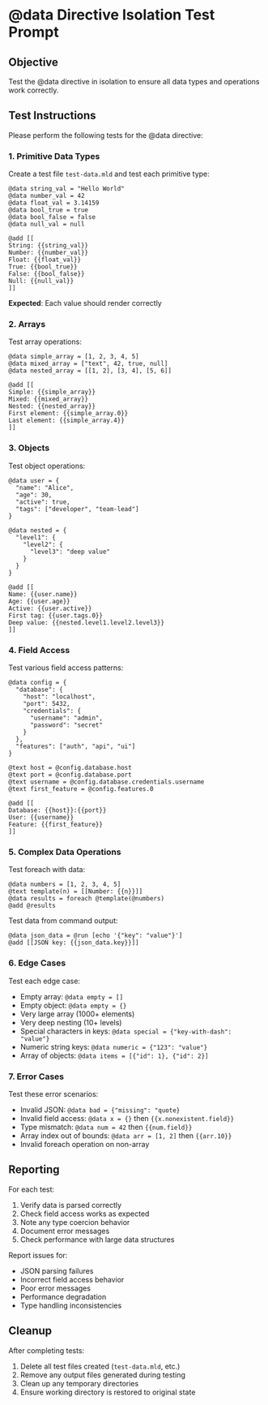 # @data Directive Isolation Test Prompt

## Objective
Test the @data directive in isolation to ensure all data types and operations work correctly.

## Test Instructions

Please perform the following tests for the @data directive:

### 1. Primitive Data Types

Create a test file `test-data.mld` and test each primitive type:

```mlld
@data string_val = "Hello World"
@data number_val = 42
@data float_val = 3.14159
@data bool_true = true
@data bool_false = false
@data null_val = null

@add [[
String: {{string_val}}
Number: {{number_val}}
Float: {{float_val}}
True: {{bool_true}}
False: {{bool_false}}
Null: {{null_val}}
]]
```

**Expected**: Each value should render correctly

### 2. Arrays

Test array operations:

```mlld
@data simple_array = [1, 2, 3, 4, 5]
@data mixed_array = ["text", 42, true, null]
@data nested_array = [[1, 2], [3, 4], [5, 6]]

@add [[
Simple: {{simple_array}}
Mixed: {{mixed_array}}
Nested: {{nested_array}}
First element: {{simple_array.0}}
Last element: {{simple_array.4}}
]]
```

### 3. Objects

Test object operations:

```mlld
@data user = {
  "name": "Alice",
  "age": 30,
  "active": true,
  "tags": ["developer", "team-lead"]
}

@data nested = {
  "level1": {
    "level2": {
      "level3": "deep value"
    }
  }
}

@add [[
Name: {{user.name}}
Age: {{user.age}}
Active: {{user.active}}
First tag: {{user.tags.0}}
Deep value: {{nested.level1.level2.level3}}
]]
```

### 4. Field Access

Test various field access patterns:

```mlld
@data config = {
  "database": {
    "host": "localhost",
    "port": 5432,
    "credentials": {
      "username": "admin",
      "password": "secret"
    }
  },
  "features": ["auth", "api", "ui"]
}

@text host = @config.database.host
@text port = @config.database.port
@text username = @config.database.credentials.username
@text first_feature = @config.features.0

@add [[
Database: {{host}}:{{port}}
User: {{username}}
Feature: {{first_feature}}
]]
```

### 5. Complex Data Operations

Test foreach with data:

```mlld
@data numbers = [1, 2, 3, 4, 5]
@text template(n) = [[Number: {{n}}]]
@data results = foreach @template(@numbers)
@add @results
```

Test data from command output:

```mlld
@data json_data = @run [echo '{"key": "value"}']
@add [[JSON key: {{json_data.key}}]]
```

### 6. Edge Cases

Test each edge case:
- Empty array: `@data empty = []`
- Empty object: `@data empty = {}`
- Very large array (1000+ elements)
- Very deep nesting (10+ levels)
- Special characters in keys: `@data special = {"key-with-dash": "value"}`
- Numeric string keys: `@data numeric = {"123": "value"}`
- Array of objects: `@data items = [{"id": 1}, {"id": 2}]`

### 7. Error Cases

Test these error scenarios:
- Invalid JSON: `@data bad = {"missing": "quote}`
- Invalid field access: `@data x = {}` then `{{x.nonexistent.field}}`
- Type mismatch: `@data num = 42` then `{{num.field}}`
- Array index out of bounds: `@data arr = [1, 2]` then `{{arr.10}}`
- Invalid foreach operation on non-array

## Reporting

For each test:
1. Verify data is parsed correctly
2. Check field access works as expected
3. Note any type coercion behavior
4. Document error messages
5. Check performance with large data structures

Report issues for:
- JSON parsing failures
- Incorrect field access behavior
- Poor error messages
- Performance degradation
- Type handling inconsistencies

## Cleanup

After completing tests:
1. Delete all test files created (`test-data.mld`, etc.)
2. Remove any output files generated during testing
3. Clean up any temporary directories
4. Ensure working directory is restored to original state